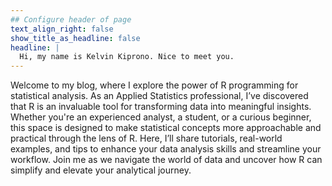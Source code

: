 ```yaml
---
## Configure header of page
text_align_right: false
show_title_as_headline: false
headline: |
  Hi, my name is Kelvin Kiprono. Nice to meet you.
---
```


<!-- this is a subheadline -->Welcome to my blog, where I explore the power of R programming for statistical analysis. As an Applied Statistics professional, I’ve discovered that R is an invaluable tool for transforming data into meaningful insights. Whether you're an experienced analyst, a student, or a curious beginner, this space is designed to make statistical concepts more approachable and practical through the lens of R. Here, I’ll share tutorials, real-world examples, and tips to enhance your data analysis skills and streamline your workflow. Join me as we navigate the world of data and uncover how R can simplify and elevate your analytical journey.

